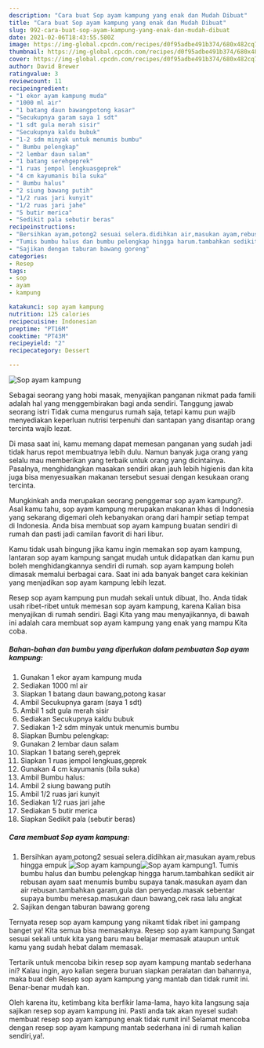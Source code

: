 ```yaml
---
description: "Cara buat Sop ayam kampung yang enak dan Mudah Dibuat"
title: "Cara buat Sop ayam kampung yang enak dan Mudah Dibuat"
slug: 992-cara-buat-sop-ayam-kampung-yang-enak-dan-mudah-dibuat
date: 2021-02-06T18:43:55.580Z
image: https://img-global.cpcdn.com/recipes/d0f95adbe491b374/680x482cq70/sop-ayam-kampung-foto-resep-utama.jpg
thumbnail: https://img-global.cpcdn.com/recipes/d0f95adbe491b374/680x482cq70/sop-ayam-kampung-foto-resep-utama.jpg
cover: https://img-global.cpcdn.com/recipes/d0f95adbe491b374/680x482cq70/sop-ayam-kampung-foto-resep-utama.jpg
author: David Brewer
ratingvalue: 3
reviewcount: 11
recipeingredient:
- "1 ekor ayam kampung muda"
- "1000 ml air"
- "1 batang daun bawangpotong kasar"
- "Secukupnya garam saya 1 sdt"
- "1 sdt gula merah sisir"
- "Secukupnya kaldu bubuk"
- "1-2 sdm minyak untuk menumis bumbu"
- " Bumbu pelengkap"
- "2 lembar daun salam"
- "1 batang serehgeprek"
- "1 ruas jempol lengkuasgeprek"
- "4 cm kayumanis bila suka"
- " Bumbu halus"
- "2 siung bawang putih"
- "1/2 ruas jari kunyit"
- "1/2 ruas jari jahe"
- "5 butir merica"
- "Sedikit pala sebutir beras"
recipeinstructions:
- "Bersihkan ayam,potong2 sesuai selera.didihkan air,masukan ayam,rebus hingga empuk"
- "Tumis bumbu halus dan bumbu pelengkap hingga harum.tambahkan sedikit air rebusan ayam saat menumis bumbu supaya tanak.masukan ayam dan air rebusan.tambahkan garam,gula dan penyedap.masak sebentar supaya bumbu meresap.masukan daun bawang,cek rasa lalu angkat"
- "Sajikan dengan taburan bawang goreng"
categories:
- Resep
tags:
- sop
- ayam
- kampung

katakunci: sop ayam kampung 
nutrition: 125 calories
recipecuisine: Indonesian
preptime: "PT16M"
cooktime: "PT43M"
recipeyield: "2"
recipecategory: Dessert

---
```



![Sop ayam kampung](https://img-global.cpcdn.com/recipes/d0f95adbe491b374/680x482cq70/sop-ayam-kampung-foto-resep-utama.jpg)

Sebagai seorang yang hobi masak, menyajikan panganan nikmat pada famili adalah hal yang menggembirakan bagi anda sendiri. Tanggung jawab seorang istri Tidak cuma mengurus rumah saja, tetapi kamu pun wajib menyediakan keperluan nutrisi terpenuhi dan santapan yang disantap orang tercinta wajib lezat.

Di masa  saat ini, kamu memang dapat memesan panganan yang sudah jadi tidak harus repot membuatnya lebih dulu. Namun banyak juga orang yang selalu mau memberikan yang terbaik untuk orang yang dicintainya. Pasalnya, menghidangkan masakan sendiri akan jauh lebih higienis dan kita juga bisa menyesuaikan makanan tersebut sesuai dengan kesukaan orang tercinta. 



Mungkinkah anda merupakan seorang penggemar sop ayam kampung?. Asal kamu tahu, sop ayam kampung merupakan makanan khas di Indonesia yang sekarang digemari oleh kebanyakan orang dari hampir setiap tempat di Indonesia. Anda bisa membuat sop ayam kampung buatan sendiri di rumah dan pasti jadi camilan favorit di hari libur.

Kamu tidak usah bingung jika kamu ingin memakan sop ayam kampung, lantaran sop ayam kampung sangat mudah untuk didapatkan dan kamu pun boleh menghidangkannya sendiri di rumah. sop ayam kampung boleh dimasak memalui berbagai cara. Saat ini ada banyak banget cara kekinian yang menjadikan sop ayam kampung lebih lezat.

Resep sop ayam kampung pun mudah sekali untuk dibuat, lho. Anda tidak usah ribet-ribet untuk memesan sop ayam kampung, karena Kalian bisa menyajikan di rumah sendiri. Bagi Kita yang mau menyajikannya, di bawah ini adalah cara membuat sop ayam kampung yang enak yang mampu Kita coba.

<!--inarticleads1-->

##### Bahan-bahan dan bumbu yang diperlukan dalam pembuatan Sop ayam kampung:

1. Gunakan 1 ekor ayam kampung muda
1. Sediakan 1000 ml air
1. Siapkan 1 batang daun bawang,potong kasar
1. Ambil Secukupnya garam (saya 1 sdt)
1. Ambil 1 sdt gula merah sisir
1. Sediakan Secukupnya kaldu bubuk
1. Sediakan 1-2 sdm minyak untuk menumis bumbu
1. Siapkan  Bumbu pelengkap:
1. Gunakan 2 lembar daun salam
1. Siapkan 1 batang sereh,geprek
1. Siapkan 1 ruas jempol lengkuas,geprek
1. Gunakan 4 cm kayumanis (bila suka)
1. Ambil  Bumbu halus:
1. Ambil 2 siung bawang putih
1. Ambil 1/2 ruas jari kunyit
1. Sediakan 1/2 ruas jari jahe
1. Sediakan 5 butir merica
1. Siapkan Sedikit pala (sebutir beras)




<!--inarticleads2-->

##### Cara membuat Sop ayam kampung:

1. Bersihkan ayam,potong2 sesuai selera.didihkan air,masukan ayam,rebus hingga empuk
<img src="https://img-global.cpcdn.com/steps/a535dd6985cb84c8/160x128cq70/sop-ayam-kampung-langkah-memasak-1-foto.jpg" alt="Sop ayam kampung"><img src="https://img-global.cpcdn.com/steps/b5c67bdb74127347/160x128cq70/sop-ayam-kampung-langkah-memasak-1-foto.jpg" alt="Sop ayam kampung">1. Tumis bumbu halus dan bumbu pelengkap hingga harum.tambahkan sedikit air rebusan ayam saat menumis bumbu supaya tanak.masukan ayam dan air rebusan.tambahkan garam,gula dan penyedap.masak sebentar supaya bumbu meresap.masukan daun bawang,cek rasa lalu angkat
1. Sajikan dengan taburan bawang goreng




Ternyata resep sop ayam kampung yang nikamt tidak ribet ini gampang banget ya! Kita semua bisa memasaknya. Resep sop ayam kampung Sangat sesuai sekali untuk kita yang baru mau belajar memasak ataupun untuk kamu yang sudah hebat dalam memasak.

Tertarik untuk mencoba bikin resep sop ayam kampung mantab sederhana ini? Kalau ingin, ayo kalian segera buruan siapkan peralatan dan bahannya, maka buat deh Resep sop ayam kampung yang mantab dan tidak rumit ini. Benar-benar mudah kan. 

Oleh karena itu, ketimbang kita berfikir lama-lama, hayo kita langsung saja sajikan resep sop ayam kampung ini. Pasti anda tak akan nyesel sudah membuat resep sop ayam kampung enak tidak rumit ini! Selamat mencoba dengan resep sop ayam kampung mantab sederhana ini di rumah kalian sendiri,ya!.

